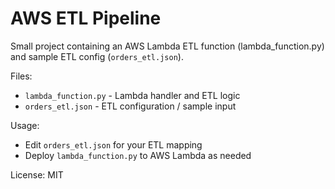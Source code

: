 # AWS ETL Pipeline

Small project containing an AWS Lambda ETL function (lambda_function.py) and sample ETL config (`orders_etl.json`).

Files:

- `lambda_function.py` - Lambda handler and ETL logic
- `orders_etl.json` - ETL configuration / sample input

Usage:

- Edit `orders_etl.json` for your ETL mapping
- Deploy `lambda_function.py` to AWS Lambda as needed

License: MIT
